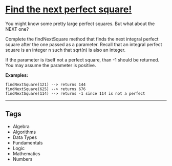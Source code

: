 # [Find the next perfect square!](https://www.codewars.com/kata/56269eb78ad2e4ced1000013)

You might know some pretty large perfect squares. But what about the NEXT one?

Complete the findNextSquare method that finds the next integral perfect square after the one passed as a parameter. Recall that an integral perfect square is an integer n such that sqrt(n) is also an integer.

If the parameter is itself not a perfect square, than -1 should be returned. You may assume the parameter is positive.

**Examples:**

```
findNextSquare(121) --> returns 144
findNextSquare(625) --> returns 676
findNextSquare(114) --> returns -1 since 114 is not a perfect
```

---

## Tags

- Algebra
- Algorithms
- Data Types
- Fundamentals
- Logic
- Mathematics
- Numbers
